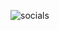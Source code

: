 ![socials](https://github.com/jsbd29/socialsCss/assets/30559771/5ce9b98a-7542-469b-8c35-f2bca49fd080)
